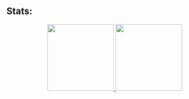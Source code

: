 ## **Stats**:
<div align="center">
  <a href="https://github.com/graweb">
  <img height="155em" src="https://github-readme-stats.vercel.app/api?username=graweb&show_icons=true&theme=gruvbox&include_all_commits=true&count_private=true"/>
  <img height="155em" src="https://github-readme-stats.vercel.app/api/top-langs/?username=graweb&layout=compact&langs_count=7&theme=gruvbox"/>
</div>
